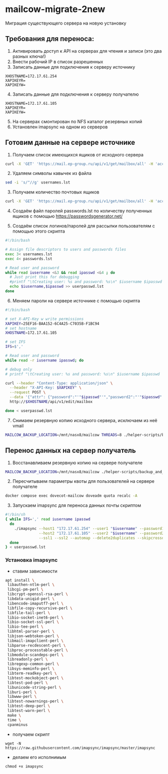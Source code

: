 # mailcow-migrate-2new
Миграция существующего сервера на новую установку

## Требования для переноса:
  1. Активировать доступ к API на серверах для чтения и записи (это два разных ключа!)
  2. Внести рабочий IP в список разрешенных
  3. Записать данные для подключения к серверу источнику
```
XHOSTNAME=172.17.61.254
XAPIKEYR=
XAPIKEYW= 
```
  4. Записать данные для подключения к серверу получателю
```
XHOSTNAME=172.17.61.105
XAPIKEYR=
XAPIKEYW= 
```
  5. На серверах смонтирован по NFS каталог резервных копий
  6. Установлен imapsync на одном из серверов

## Готовим данные на сервере источнике

1. Получаем список имеющихся ящиков от исходного сервера
```bash
curl -X 'GET' 'https://mail.ep-group.ru/api/v1/get/mailbox/all' -H 'accept: application/json' -H 'X-API-Key: F11B82-D7FF18-10BBA9-962F44-8B8FAD' | jq '.[] | .username' > usernames.lst
```

2. Удаляем символы кавычек из файла
```bash
sed -i 's/"//g' usernames.lst
```

3. Получаем количество почтовых ящиков
```bash
curl -X 'GET' 'https://mail.ep-group.ru/api/v1/get/mailbox/all' -H 'accept: application/json' -H 'X-API-Key: F11B82-D7FF18-10BBA9-962F44-8B8FAD' | jq '.[] | .username' | wc -l
```

4. Создаём файл паролей passwords.lst по количеству полученных ящиков с помощью https://passwordsgenerator.net/

5. Создаём список логинов/паролей для рассылки пользователям с помощью этого скрипта
```bash
#!/bin/bash

# Assign file descriptors to users and passwords files
exec 3< usernames.lst
exec 4< passwords.lst

# Read user and password
while read iusername <&3 && read ipasswd <&4 ; do
  # Just print this for debugging
  #printf "\tCreating user: %s and password: %s\n" $iusername $ipasswd
  echo $iusername,$ipasswd >> userpasswd.lst
done
```

6. Меняем пароли на сервере источнике с помощью скрипта
```bash
#!/bin/bash

# set X-API-Key w write permissions
XAPIKEY=25EF16-BAA152-6C4A25-C7035B-F1BC94
# set hostname
XHOSTNAME=172.17.61.105

# set IFS
IFS=$','

# Read user and password
while read -r iusername ipasswd; do

# debug only
# printf "\tCreating user: %s and password: %s\n" $iusername $ipasswd

curl --header "Content-Type: application/json" \
  --header "X-API-Key: $XAPIKEY" \
  --request POST \
  --data '{"attr": {"password":"'"$ipasswd"'","password2":"'"$ipasswd"'"}, "items": "'"$iusername"'"}' \
  http://$XHOSTNAME/api/v1/edit/mailbox

done < userpasswd.lst
```

7. Снимаем резервную копию исходного сервера, исключаем из неё vmail
```bash
MAILCOW_BACKUP_LOCATION=/mnt/nasx8/mailcow THREADS=8 ./helper-scripts/backup_and_restore.sh backup crypt redis rspamd postfix mysql
```

## Перенос данных на сервер получатель

1. Восстанавливаем резервную копию на сервере получателе
```bash
MAILCOW_BACKUP_LOCATION=/mnt/nasx8/mailcow ./helper-scripts/backup_and_restore.sh backup crypt redis rspamd postfix mysql
```

2. Пересчитываем параметры квоты для пользователей на сервере получателе
```bash
docker compose exec dovecot-mailcow doveadm quota recalc -A
```

3. Запускаем imapsync для переноса данных почты скриптом
```bash
#!/bin/sh
{ while IFS=',' read iusername ipasswd 
  do 
    ./imapsync --host1 "172.17.61.254" --user1 "$iusername" --password1 "$ipasswd" \
               --host2 "172.17.61.105" --user2 "$iusername" --password2 "$ipasswd" \
               --ssl1 --ssl2 --automap --delete2duplicates --skipcrossduplicates --compress1 --compress2
  done 
} < userpasswd.lst
```

### Установка imapsync

* ставим зависимости
```bash
apt install \
 libauthen-ntlm-perl \
 libcgi-pm-perl \
 libcrypt-openssl-rsa-perl \
 libdata-uniqid-perl \
 libencode-imaputf7-perl \
 libfile-copy-recursive-perl \
 libfile-tail-perl \
 libio-socket-inet6-perl \
 libio-socket-ssl-perl \
 libio-tee-perl \
 libhtml-parser-perl \
 libjson-webtoken-perl \
 libmail-imapclient-perl \
 libparse-recdescent-perl \
 libproc-processtable-perl \
 libmodule-scandeps-perl \
 libreadonly-perl \
 libregexp-common-perl \
 libsys-meminfo-perl \
 libterm-readkey-perl \
 libtest-mockobject-perl \
 libtest-pod-perl \
 libunicode-string-perl \
 liburi-perl \
 libwww-perl \
 libtest-nowarnings-perl \
 libtest-deep-perl \
 libtest-warn-perl \
 make \
 time \
 cpanminus
```

* получаем скрипт
```
wget -N https://raw.githubusercontent.com/imapsync/imapsync/master/imapsync
```

* делаем его исполнимым
```
chmod +x imapsync
```
